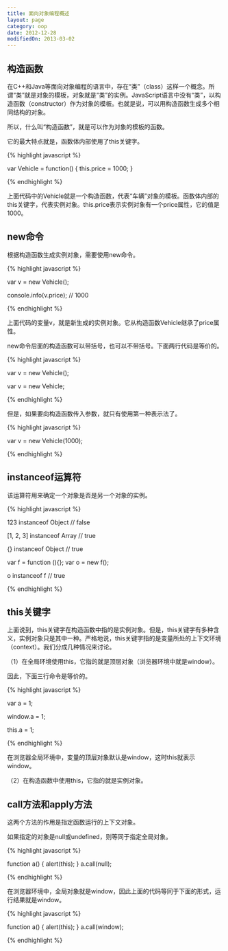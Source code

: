 ```yaml
---
title: 面向对象编程概述
layout: page
category: oop
date: 2012-12-28
modifiedOn: 2013-03-02
---
```


## 构造函数

在C++和Java等面向对象编程的语言中，存在“类”（class）这样一个概念。所谓“类”就是对象的模板，对象就是“类”的实例。JavaScript语言中没有“类”，以构造函数（constructor）作为对象的模板。也就是说，可以用构造函数生成多个相同结构的对象。

所以，什么叫“构造函数”，就是可以作为对象的模板的函数。

它的最大特点就是，函数体内部使用了this关键字。

{% highlight javascript %}

var Vehicle = function() {
	this.price = 1000;
}

{% endhighlight %}

上面代码中的Vehicle就是一个构造函数，代表“车辆”对象的模板。函数体内部的this关键字，代表实例对象。this.price表示实例对象有一个price属性，它的值是1000。

## new命令

根据构造函数生成实例对象，需要使用new命令。

{% highlight javascript %}

var v = new Vehicle();

console.info(v.price);
// 1000

{% endhighlight %}

上面代码的变量v，就是新生成的实例对象。它从构造函数Vehicle继承了price属性。

new命令后面的构造函数可以带括号，也可以不带括号。下面两行代码是等价的。

{% highlight javascript %}

var v = new Vehicle();

var v = new Vehicle;

{% endhighlight %}

但是，如果要向构造函数传入参数，就只有使用第一种表示法了。

{% highlight javascript %}

var v = new Vehicle(1000);

{% endhighlight %}

## instanceof运算符

该运算符用来确定一个对象是否是另一个对象的实例。

{% highlight javascript %}

123 instanceof Object 
// false

[1, 2, 3] instanceof Array
// true

{} instanceof Object
// true

var f = function (){};
var o = new f();

o instanceof f
// true

{% endhighlight %}

## this关键字

上面说到，this关键字在构造函数中指的是实例对象。但是，this关键字有多种含义，实例对象只是其中一种。严格地说，this关键字指的是变量所处的上下文环境（context）。我们分成几种情况来讨论。

（1）在全局环境使用this，它指的就是顶层对象（浏览器环境中就是window）。

因此，下面三行命令是等价的。

{% highlight javascript %}

var a = 1;

window.a = 1;

this.a = 1;

{% endhighlight %}

在浏览器全局环境中，变量的顶层对象默认是window，这时this就表示window。

（2）在构造函数中使用this，它指的就是实例对象。

## call方法和apply方法

这两个方法的作用是指定函数运行的上下文对象。

如果指定的对象是null或undefined，则等同于指定全局对象。

{% highlight javascript %}

function a() {
    alert(this);
}
a.call(null);

{% endhighlight %}

在浏览器环境中，全局对象就是window，因此上面的代码等同于下面的形式，运行结果就是window。

{% highlight javascript %}

function a() {
    alert(this);
}
a.call(window);

{% endhighlight %}

